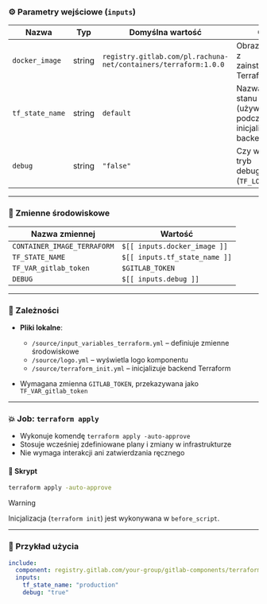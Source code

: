 ### ⚙️ Parametry wejściowe (`inputs`)

| Nazwa           | Typ    | Domyślna wartość                                                | Opis                                                                 |
| --------------- | ------ | --------------------------------------------------------------- | -------------------------------------------------------------------- |
| `docker_image`  | string | `registry.gitlab.com/pl.rachuna-net/containers/terraform:1.0.0` | Obraz Dockera z zainstalowanym Terraformem                           |
| `tf_state_name` | string | `default`                                                       | Nazwa pliku stanu Terraform (używana podczas inicjalizacji backendu) |
| `debug`         | string | `"false"`                                                       | Czy włączyć tryb debugowania (`TF_LOG=debug`)                        |

---
### 🧬 Zmienne środowiskowe

| Nazwa zmiennej              | Wartość                       |
| --------------------------- | ----------------------------- |
| `CONTAINER_IMAGE_TERRAFORM` | `$[[ inputs.docker_image ]]`  |
| `TF_STATE_NAME`             | `$[[ inputs.tf_state_name ]]` |
| `TF_VAR_gitlab_token`       | `$GITLAB_TOKEN`               |
| `DEBUG`                     | `$[[ inputs.debug ]]`         |

---
### 🧱 Zależności

* **Pliki lokalne**:

  * `/source/input_variables_terraform.yml` – definiuje zmienne środowiskowe
  * `/source/logo.yml` – wyświetla logo komponentu
  * `/source/terraform_init.yml` – inicjalizuje backend Terraform

* Wymagana zmienna `GITLAB_TOKEN`, przekazywana jako `TF_VAR_gitlab_token`

---
### 💥 Job: `terraform apply`

* Wykonuje komendę `terraform apply -auto-approve`
* Stosuje wcześniej zdefiniowane plany i zmiany w infrastrukturze
* Nie wymaga interakcji ani zatwierdzania ręcznego

#### 📜 Skrypt

```bash
terraform apply -auto-approve
```

> [!warning]
> Inicjalizacja (`terraform init`) jest wykonywana w `before_script`.

---
### 🧪 Przykład użycia

```yaml
include:
  component: registry.gitlab.com/your-group/gitlab-components/terraform-apply
  inputs:
    tf_state_name: "production"
    debug: "true"
```